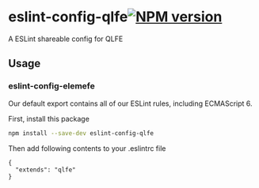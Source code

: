 # eslint-config-qlfe[![NPM version][npm-image]][npm-url]

A ESLint shareable config for QLFE

## Usage

### eslint-config-elemefe

Our default export contains all of our ESLint rules, including ECMAScript 6.

First, install this package
```sh
npm install --save-dev eslint-config-qlfe
```
Then add following contents to your .eslintrc file
```
{
  "extends": "qlfe"
}
```
[npm-image]: https://badge.fury.io/js/generator-vapp.svg
[npm-url]: https://npmjs.org/package/generator-vapp
[travis-image]: https://travis-ci.org/QLFE/generator-vapp.svg?branch=master
[travis-url]: https://travis-ci.org/QLFE/generator-vapp
[daviddm-image]: https://david-dm.org/QLFE/generator-vapp.svg?theme=shields.io
[daviddm-url]: https://david-dm.org/QLFE/generator-vapp
